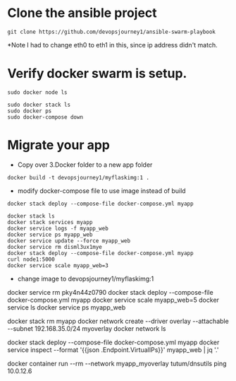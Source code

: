 # Clone the ansible project

```
git clone https://github.com/devopsjourney1/ansible-swarm-playbook
```

\*Note I had to change eth0 to eth1 in this, since ip address didn't match.

# Verify docker swarm is setup.

```
sudo docker node ls
```

```
sudo docker stack ls
sudo docker ps
sudo docker-compose down
```

# Migrate your app

- Copy over 3.Docker folder to a new app folder

```
docker build -t devopsjourney1/myflaskimg:1 .
```

- modify docker-compose file to use image instead of build

```
docker stack deploy --compose-file docker-compose.yml myapp
```

```
docker stack ls
docker stack services myapp
docker service logs -f myapp_web
docker service ps myapp_web
docker service update --force myapp_web
docker service rm disml3ux1mye
docker stack deploy --compose-file docker-compose.yml myapp
curl node1:5000
docker service scale myapp_web=3
```

- change image to devopsjourney1/myflaskimg:1

docker service rm pky4n44z0790
docker stack deploy --compose-file docker-compose.yml myapp
docker service scale myapp_web=5
docker service ls
docker service ps myapp_web

docker stack rm myapp
docker network create --driver overlay --attachable --subnet 192.168.35.0/24 myoverlay
docker network ls

docker stack deploy --compose-file docker-compose.yml myapp
docker service inspect --format '{{json .Endpoint.VirtualIPs}}' myapp_web | jq '.'

docker container run --rm --network myapp_myoverlay tutum/dnsutils ping 10.0.12.6

